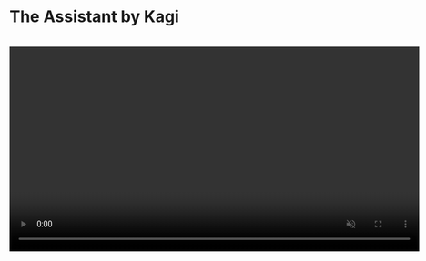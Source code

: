 # The Assistant by Kagi

<br>

<video src="./media/assistant.mp4" width="720" type="video/mp4" autoplay muted loop playsinline disablepictureinpicture />

The Assistant by Kagi combines the top large language models (LLMs) with optional results from Kagi Search, making it the perfect companion for creative, research, and programming tasks — alongside everything else you can think of! All this is included in a single subscription!

>**NOTE:** We’re excited to [announce](https://blog.kagi.com/assistant-for-all) that Kagi Assistant is now available to all users across all plans, expanding from its previous exclusivity to Ultimate subscribers.

## Features

- Access to the latest and most performant large language models from OpenAI, Anthropic, Meta, Google, Mistral, Amazon, Alibaba, and DeepSeek.
- Multiple [custom assistants](#custom-assistants)
- The ability to control whether the Assistant has web access (powered by Kagi Search)
- Applying Kagi Search [Lenses](../features/lenses.md) and [Personalized Results](../features/website-info-personalized-results.md) to the Assistant searches
- Switch between multiple threads within a single window
- Saving Assistant threads
- Uploading files to use as context
- Altering the Assistant configuration within the thread
	- For example, you can ask the initial question with web access enabled and then disable it for subsequent questions!
	- It is also possible to switch to a different LLM in the middle of a thread
- Code syntax highlighting
- [Keyboard Shortcuts](#keyboard-shortcuts)
- Export conversations to markdown format
- Share threads with others using a link
- Voice input

## Privacy

When you use the Assistant by Kagi, your data is never used to train AI models (not by us or by the LLM providers), and no account information is shared with the LLM providers. By default, threads are deleted after 24 hours of inactivity. This behavior can be adjusted in the [settings](https://kagi.com/settings/?p=assistant).

## Using the Assistant

The Assistant can be accessed via the Control Center located in the top right corner of all Kagi pages or by clicking on the link in the top right corner of the Kagi homepage. [The direct link](https://kagi.com/assistant) to the Assistant can also be used.

When you first access the Assistant, you will be greeted by a familiar-looking landing page, allowing you to get right into using it.
You can either type your prompt or use voice input by pressing the microphone symbol.
You can choose which LLM you wish to use by opening the dropdown menu just below the prompt field.

The Assistant's web access can be toggled via the button below the prompt field.

## Which model to choose

There is no definite answer to the question of what the best LLM is.
As the number of competing models increases, users may find it difficult to find the right one for their task.
To aid in this, Kagi maintains a list of recommended models at the top of the LLM list.

![Screenshot showing the recommended models in Assistant model selection menu](./media/kagi_recommended.png)

*Kagi recommended models as of July 27, 2025.*

The recommendations are based on the [Kagi LLM Benchmarking Project](./llm-benchmark.md).
The benchmark tests measure model quality in various scenarios.

Another important aspect is the privacy policy of the model provider.
See our [LLM Privacy Comparison](./llms-privacy.md) for a detailed overview of how each provider handles your data.

## Threads

The Assistant supports threads, allowing you to keep your bagel topping ideas separate from your weekend projects.

The search bar enables you to search for that one elusive thread.
Currently, the search only looks through your thread titles.

By default, threads are kept for 24 hours after the last message.
If keeping threads alive permanently better fits your workflow, you can adjust this setting in [Assistant Settings](https://kagi.com/settings/?p=assistant).
Please note that the thread saving setting is applied **when the thread is created**.

Threads can be renamed, downloaded, shared, and  deleted via the `⋮` button which is displayed when you hover over the thread.
Threads can be further organized by adding tags to them.

## Tags

Tags allow you to keep your Assistant threads organized and easily accessible.
You can access the tag settings for the currently active thread at the top of the thread.
![Desktop tag location](./media/desktop_tag_location.png)
On mobile devices the tag settings can be found by tapping <img src="./media/kagi_logo_dark.svg" alt="Kagi logo" style="display:inline; vertical-align:middle; width:24px; height:24px;" /> at the top of the page and selecting **Edit tags**.
![Mobile tag location](./media/mobile_tag_location.jpeg)

If you have configured your threads to expire after 24 hours, each thread you create will automatically have the **Temporary** tag.
You can prevent threads from expiring by removing that tag.
Please note that adding a tag does not automatically remove the **Temporary** tag.

Each thread can have up to 100 tags.
Tags can be removed in the same menu where they were added.

![Assistant tag list](./media/assistant_tag_list.png)

Tags appear in the Assistant sidebar which allows you to quickly access tagged threads.
The sidebar can be accessed by clicking the sidebar icon  <img src="./media/sidebar.svg" alt="Assistant Sidebar logo" style="display:inline; vertical-align:middle; width:24px; height:24px;" />.
Selecting a tag will show all threads that have said tag, and the most recent thread with the tag will be automatically opened.
Creating a new thread when a tag is selected will automatically apply that tag to the created thread.
![Example screenshot of tag list on mobile](./media/tags_mobile.jpeg)
## Uploading Files to Assistant

The Assistant by Kagi supports file uploads, allowing you to provide additional context or information for your queries.

This can be useful for tasks like:

- Summarizing a document
- Extracting key insights from a report
- Analyzing data in a spreadsheet
- Describing an image
- Distilling main points from an audio file

To upload a file:

1. Click the paperclip icon <img src="./media/paperclip.svg" alt="Attachment icon" style="display:inline; vertical-align:middle; width:24px; height:24px;" /> in the prompt input box.
2. Select the file or image you wish to upload.
3. Provide a prompt with instructions to process the file or leave it blank to summarize it.

Important considerations for file uploads:

**File size limit:** The maximum file size for uploads is 16MB.
**Processing time:** Larger files may take a few moments to process.
**Context retention:** Uploaded file content remains in the conversation context for subsequent messages.

The Assistant supports various file formats across different categories, including:

| File Type    | Supported Formats                                                                                                                                                                 |
| :----------- | :-------------------------------------------------------------------------------------------------------------------------------------------------------------------------------- |
| Text         | txt, text, md (and other text-based formats)                                                                                                                                      |
| Rich Format  | pdf, docx, pptx                                                                                                                                                                   |
| Spreadsheets | csv, tsv, xlsx, json, jsonl                                                                                                                                                       |
| Image        | jpg, jpeg, png, gif, tiff, tif, webp                                                                                                                                              |
| Audio        | 3gpp, aa, aac, aax, act, aiff, amr, ape, au, awb, dct, dss, dvf, flac, gsm, iklax, ivs, m4a, m4b, m4p, mp4, mmf, mp3, mpc, msv, ogg, opus, ra, rm, sln, tta, vox, wav, wma, wvpla |

Note: Unsupported formats may be treated as binary files.

## Fetching online content

Assistant can fetch webpages and online documents (up to 50 MB) to use them as context for your conversation.
To use this feature, simply paste the URL in your Assistant conversation (make sure the Entire Web toggle is on).

## Custom Instructions

Do you prefer a more personalized Assistant experience?
You can provide custom instructions in the [Assistant Settings](https://kagi.com/settings?p=assistant).
These instructions can be utilized to refine the Assistant responses.
You can, for instance, instruct the Assistant to be more succinct or to consider your profession and location.

## Custom Assistants {#custom-assistants}

You can create Custom Assistants in the [Assistant Settings](https://kagi.com/settings?p=assistant).
It is possible to customize the LLM, settings (the use of web access, lenses, and personalized results), and the instructions for each Custom Assistant.

The Assistant comes with a built-in **Code** Custom Assistant that is optimized for programming tasks. It uses Claude 4 Sonnet and has web access.

For more details, refer to the [Custom Assistants](./custom-assistants.md) page.

## Keyboard Shortcuts {#keyboard-shortcuts}

The following keyboard shortcuts are available in the Assistant by Kagi on Mac and PC.

| Mac Shortcut                | Action                  |
| :-------------------------- | :---------------------- |
| &#8984; + K                 | New Thread              |
| &#8984; + Shift + S         | Toggle Sidebar          |
| &#8984; + Shift + C         | Copy Last Response      |
| &#8984; + Shift + E         | Edit Last Message       |
| &#8984; + Shift + Backspace | Delete Current Thread   |
| &#8984; + /                 | Focus Prompt Box        |
| &#8984; + .                 | Show Keyboard Shortcuts |

| PC Shortcut              | Action                  |
| :----------------------- | :---------------------- |
| Ctrl + K                 | New Thread              |
| Ctrl + Shift + S         | Toggle Sidebar          |
| Ctrl + Shift + C         | Copy Last Response      |
| Ctrl + Shift + E         | Edit Last Message       |
| Ctrl + Shift + Backspace | Delete Current Thread   |
| Ctrl + /                 | Focus Prompt Box        |
| Ctrl + .                 | Show Keyboard Shortcuts |

## LLMs Available in The Assistant

The Assistant provides access to the following LLMs:

| Developer  | Model                                                                                             | Plan     |
| ---------- | ------------------------------------------------------------------------------------------------- | -------- |
| Anthropic  | [Claude 4 Sonnet](https://kagi.com/assistant?profile=claude-4-sonnet)                             | Ultimate |
| Anthropic  | [Claude 4 Sonnet (reasoning)](https://kagi.com/assistant?profile=claude-4-sonnet-thinking)        | Ultimate |
| Anthropic  | [Claude 4 Opus](https://kagi.com/assistant?profile=claude-4-opus)                                 | Ultimate |
| Anthropic  | [Claude 4 Opus (reasoning)](https://kagi.com/assistant?profile=claude-4-opus-thinking)            | Ultimate |
| OpenAI     | [ChatGPT](https://kagi.com/assistant?profile=chatgpt-4o)                                          | Ultimate |
| OpenAI     | [o3](https://kagi.com/assistant?profile=o3)                                                       | Ultimate |
| OpenAI     | [o4 mini](https://kagi.com/assistant?profile=o4-mini)                                             | Ultimate |
| OpenAI     | [GPT 4.1](https://kagi.com/assistant?profile=gpt-4-1)                                             | Ultimate |
| OpenAI     | [GPT 4.1 mini](https://kagi.com/assistant?profile=gpt-4-1-mini)                                   | All      |
| OpenAI     | [GPT 4.1 nano](https://kagi.com/assistant?profile=gpt-4-1-nano)                                   | All      |
| Mistral AI | [Mistral Large](https://kagi.com/assistant?profile=mistral-large)                                 | Ultimate |
| Mistral AI | [Mistral Medium](https://kagi.com/assistant?profile=mistral-medium)                               | All      |
| Mistral AI | [Mistral Small](https://kagi.com/assistant?profile=mistral-small)                                 | All      |
| Google     | [Gemini 2.5 Flash Preview](https://kagi.com/assistant?profile=gemini-2-5-flash)                   | All      |
| Google     | [Gemini 2.5 Pro Preview](https://kagi.com/assistant?profile=gemini-2-5-pro)                       | Ultimate |
| Meta       | [Llama 4 Maverick](https://kagi.com/assistant?profile=llama-4-maverick)                           | All      |
| Alibaba    | [Qwen 3 235B](https://kagi.com/assistant?profile=qwen-3-235b-a22b)                                | All      |
| Alibaba    | [Qwen 3 235B (reasoning)](https://kagi.com/assistant?profile=qwen-3-235b-a22b-thinking)           | All      |
| DeepSeek   | [DeepSeek Chat V3](https://kagi.com/assistant?profile=deepseek)                                   | All      |
| DeepSeek   | [DeepSeek R1](https://kagi.com/assistant?profile=deepseek-r1)                                     | Ultimate |
| xAI        | [Grok 3 Mini](https://kagi.com/assistant?profile=grok-3-mini)                                     | All      |
| xAI        | [Grok 4](https://kagi.com/assistant?profile=grok-4)                                               | Ultimate |
| Moonshot AI | [Kimi K2](https://kagi.com/assistant?profile=kimi-k2)                                            | Ultimate |


You can learn more about how these models compare in the [Kagi LLM Benchmarking Project](./llm-benchmark.md) page.

For more information about each model and its privacy practices, including details about providers, see our [LLM Privacy](./llms-privacy) page.



## Bangs

You can quickly access The Assistant using the following [bangs](../features/bangs.md):

- `!ai`, `!as`, `!assistant`, `!research`, `!answer`, `!discuss`, `!expert`, `!llm`, `!custom`, and `!asst`: These bangs direct you to the general Assistant interface for various types of queries.

- `!chat`: This bang accesses The Assistant with internet access turned off.

- `!code`: Use this bang to access the built-in **Code** Custom Assistant, which is tailored for coding-related queries.

- `!ki`: This bang accesses The Assistant with the Ki profile, providing a specialized interaction.

Each bang is designed to optimize your search experience by directing you to the most appropriate version of The Assistant for your needs.

## URL Parameters

You can specify a particular model in the Assistant's URL by including a `profile` parameter.
`https://kagi.com/assistant?profile=gpt-5`
The available model names can be found in the table above.

This can also be used with custom assistants, as described on the [custom assistant documentation](./custom-assistants.md#url-parameters).

The `internet` parameter can be used to turn on and off internet access, set to `true` to enable, anything else to disable. This overrides the internet setting of the profile used.

The `lens` parameter can be used to set the lens if internet access is enabled. The value of this is the lowercase format of the lens name, for example, `https://kagi.com/assistant?lens=programming` will use the Programming lens.

The `q` parameter can be used to submit a prompt immediately after the page loads. The `qvalue` parameter can be used to prefill the prompt box without submitting it.

Here is an example of a URL that enables internet access, uses the **Claude 4 Sonnet** model, applies the **Recipes lens**, and submits a prompt immediately. You might use it as a target for a custom bang.
```https://kagi.com/assistant?profile=claude-4-sonnet&internet=true&lens=recipes&q=%s```

## Availability

The Assistant is available to all members. However, premium models are only available in our Ultimate plan.
If you are on a different plan and you need access to these models, you can upgrade from the [Billing Settings](https://kagi.com/settings?p=billing_plan) page.

We also offer an Ultimate upgrade for Family Plans, you can upgrade from the [Family Management](https://kagi.com/settings?p=account_members) page.

## Usage Limits

### Context window limit

There's no fixed limit on conversation length, we automatically optimize lengthy chats behind the scenes to maintain performance.

### Input limitations

#### Text input

- **Maximum 100,000 characters** per message
- Text exceeding this limit will be automatically truncated

#### File uploads

- **Maximum total size: 16 MB** (applies to single or multiple files)
- **URL content: 50 MB** maximum retrievable size

### Custom Instructions

- **Maximum 5,000 characters** for custom Assistant instructions

### Fair Use Policy

We use a value-based usage system to maintain high-quality service for all users:

- Your monthly plan determines your token usage allowance.
    - For example, a **$25 monthly plan** provides up to **$25 worth of token usage** across all models.
- For yearly plans, you get access to the full year's worth of token usage at the start of the plan.
    - For instance, the **Ultimate yearly plan** allows up to **$270 worth of token usage for the entire year**.
- A **20% margin markup** is included in token usage cost calculations to cover search queries, infrastructure, and development costs.
    - For example, **$25 token usage** consists of **$20 for raw token costs** and **$5 for operational costs**.
- Users will receive an in-app reminder as they near their usage limit. If the limit is exceeded, new AI interactions will be disabled until they either renew their plan early or the next billing cycle begins.
    - **Note:** We will soon introduce the option to purchase top-up credits, allowing you to extend Assistant usage beyond fair-use limits with an amount of your choice. These credits can then also be used for other Kagi products such as the API.

For additional questions about these limitations or policies, please contact our support team.

### Tips to reduce token usage

Here are some suggestions to reduce token usage:

1. Use less expensive models for simple tasks like summarization or basic information extraction. Our [LLM Benchmarking project](https://help.kagi.com/kagi/ai/llm-benchmark.html) page contains cost information for the different models.
2. Create new threads for unrelated questions rather than continuing in the same conversation.
3. Be specific and concise in your prompts to get more focused responses.
4. Use the "Edit Prompt” feature (pencil icon) to refine your question instead of sending multiple clarifications.
5. Disable web access when you don't need internet information.
6. Limit file uploads to only what's necessary for your query.
7. Break complex tasks into smaller, focused questions across multiple threads.
8. Use custom instructions to request consistently concise responses.
9. Leverage specialized custom assistants optimized for specific tasks.
10. Download and delete completed threads to avoid accidentally continuing old conversations.

## FAQ

**Q**: What is Kagi’s stance about using LLMs in search?\
**A**: We continue to relentlessly focus on the core search experience and build thoughtfully integrated features on top of it. Read more about it in our [AI Integration Philosophy](../why-kagi/ai-philosophy.md) page.
